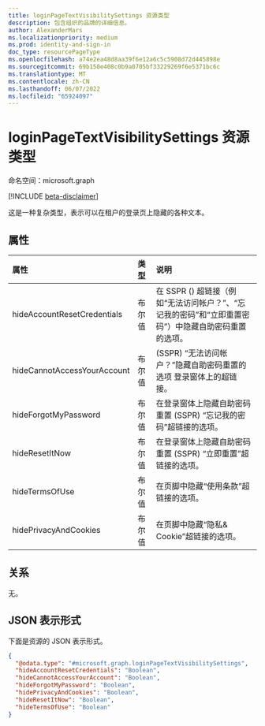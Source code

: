 ```yaml
---
title: loginPageTextVisibilitySettings 资源类型
description: 包含组织的品牌的详细信息。
author: AlexanderMars
ms.localizationpriority: medium
ms.prod: identity-and-sign-in
doc_type: resourcePageType
ms.openlocfilehash: a74e2ea48d8aa39f6e12a6c5c5908d72d445898e
ms.sourcegitcommit: 69b150e408c0b9a0705bf33229269f6e5371bc6c
ms.translationtype: MT
ms.contentlocale: zh-CN
ms.lasthandoff: 06/07/2022
ms.locfileid: "65924097"
---
```

# <a name="loginpagetextvisibilitysettings-resource-type"></a>loginPageTextVisibilitySettings 资源类型

命名空间：microsoft.graph

[!INCLUDE [beta-disclaimer](../../includes/beta-disclaimer.md)]

这是一种复杂类型，表示可以在租户的登录页上隐藏的各种文本。

## <a name="properties"></a>属性

|属性|类型|说明|
|:---|:---|:---|
| hideAccountResetCredentials | 布尔值 | 在 SSPR () 超链接（例如“无法访问帐户？”、“忘记我的密码”和“立即重置密码”）中隐藏自助密码重置的选项。 |
| hideCannotAccessYourAccount | 布尔值 |  (SSPR) “无法访问帐户？”隐藏自助密码重置的选项 登录窗体上的超链接。 |
| hideForgotMyPassword | 布尔值 | 在登录窗体上隐藏自助密码重置 (SSPR) “忘记我的密码”超链接的选项。 |
| hideResetItNow | 布尔值 | 在登录窗体上隐藏自助密码重置 (SSPR) “立即重置”超链接的选项。 |
| hideTermsOfUse | 布尔值 | 在页脚中隐藏“使用条款”超链接的选项。 |
| hidePrivacyAndCookies | 布尔值 | 在页脚中隐藏“隐私& Cookie”超链接的选项。 |

## <a name="relationships"></a>关系
无。

## <a name="json-representation"></a>JSON 表示形式
下面是资源的 JSON 表示形式。
<!-- {
  "blockType": "resource",
  "@odata.type": "microsoft.graph.loginPageTextVisibilitySettings"
}
-->
``` json
{
  "@odata.type": "#microsoft.graph.loginPageTextVisibilitySettings",
  "hideAccountResetCredentials": "Boolean",
  "hideCannotAccessYourAccount": "Boolean",
  "hideForgotMyPassword": "Boolean",
  "hidePrivacyAndCookies": "Boolean",
  "hideResetItNow": "Boolean",
  "hideTermsOfUse": "Boolean"
}
```
